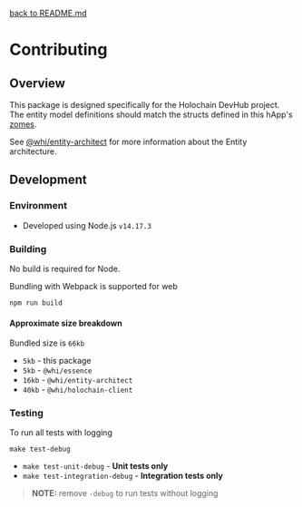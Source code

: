 [back to README.md](README.md)

# Contributing

## Overview
This package is designed specifically for the Holochain DevHub project.  The entity model
definitions should match the structs defined in this hApp's [zomes](../zomes/).

See [@whi/entity-architect](https://www.npmjs.com/package/@whi/entity-architect) for more
information about the Entity architecture.


## Development

### Environment

- Developed using Node.js `v14.17.3`

### Building
No build is required for Node.

Bundling with Webpack is supported for web
```
npm run build
```

#### Approximate size breakdown
Bundled size is `66kb`

- `5kb` - this package
- `5kb` - `@whi/essence`
- `16kb` - `@whi/entity-architect`
- `40kb` - `@whi/holochain-client`

### Testing

To run all tests with logging
```
make test-debug
```

- `make test-unit-debug` - **Unit tests only**
- `make test-integration-debug` - **Integration tests only**

> **NOTE:** remove `-debug` to run tests without logging
